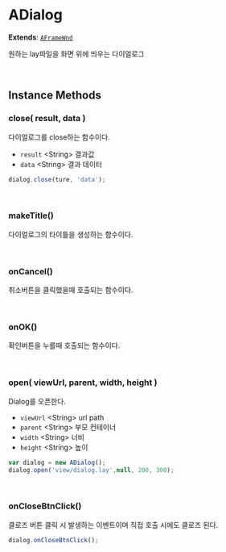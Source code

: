 # ADialog
**Extends**: [`AFrameWnd`](AFrameWnd.html#AFrameWnd)

원하는 lay파일을 화면 위에 띄우는 다이얼로그

<br/>

## Instance Methods

### close( result, data )

다이얼로그를 close하는 함수이다.

- `result` \<String> 결과값
- `data` \<String> 결과 데이터

```js
dialog.close(ture, 'data');
```

<br/>

### makeTitle()

다이얼로그의 타이틀을 생성하는 함수이다.

<br/>

### onCancel()

취소버튼을 클릭했을때 호출되는 함수이다.

<br/>

### onOK()

확인버튼을 누를때 호출되는 함수이다.

<br/>

### open( viewUrl, parent, width, height )

Dialog를 오픈한다.

- `viewUrl` \<String> url path
- `parent` \<String> 부모 컨테이너
- `width` \<String> 너비
- `height` \<String> 높이

```js
var dialog = new ADialog();
dialog.open('view/dialog.lay',null, 200, 300);
```

<br/>

### onCloseBtnClick()

클로즈 버튼 클릭 시 발생하는 이벤트이며 직접 호출 시에도 클로즈 된다.

```js
dialog.onCloseBtnClick();
```

<br/>
